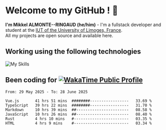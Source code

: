 # Welcome to my GitHub ! 🌃

**I'm Mikkel ALMONTE--RINGAUD (he/him)** - I'm a fullstack developer and student at the [IUT of the University of Limoges, France](https://iut.unilim.fr). \
All my projects are open source and available here.

## Working using the following technologies

![My Skills](https://skillicons.dev/icons?i=solidjs,pnpm,nodejs,ts,js,vercel,netlify,html,css,rust,astro,git,vue,md,electron,figma,github,bash,bun,cloudflare,py,tailwind,nginx,npm,tauri,vite,zig,yarn,windicss,dart,flutter,kotlin&theme=dark)

## Been coding for [![WakaTime Public Profile](https://wakatime.com/badge/user/0839e595-e07a-435c-8d59-ed95f2a3d6dd.svg?style=flat-square)](https://wakatime.com/@0839e595-e07a-435c-8d59-ed95f2a3d6dd)

<!--START_SECTION:waka-->

```plain
From: 29 May 2025 - To: 28 June 2025

Vue.js       41 hrs 51 mins  ########-----------------   33.69 %
TypeScript   39 hrs 22 mins  ########-----------------   31.70 %
Markdown     10 hrs 39 mins  ##-----------------------   08.58 %
JavaScript   10 hrs 26 mins  ##-----------------------   08.40 %
Rust         4 hrs 10 mins   #------------------------   03.35 %
HTML         4 hrs 9 mins    #------------------------   03.34 %
```

<!--END_SECTION:waka-->
